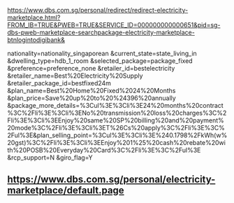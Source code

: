https://www.dbs.com.sg/personal/redirect/redirect-electricity-marketplace.html?FROM_IB=TRUE&PWEB=TRUE&SERVICE_ID=000000000000651&pid=sg-dbs-pweb-marketplace-searchpackage-electricity-marketplace-btnlogintodigibank&


 nationality=nationality_singaporean
 &current_state=state_living_in
 &dwelling_type=hdb_1_room
 &selected_package=package_fixed
 &preference=preference_none
 &retailer_id=bestelectricity
 &retailer_name=Best%20Electricity%20Supply
 &retailer_package_id=bestfixed24m
 &plan_name=Best%20Home%20Fixed%2024%20Months
 &plan_price=Save%20up%20to%20%24396%20annually
 &package_more_details=%3Cul%3E%3Cli%3E24%20months%20contract%3C%2Fli%3E%3Cli%3ENo%20transmission%20loss%20charges%3C%2Fli%3E%3Cli%3EEnjoy%20same%20SP%20billing%20and%20payment%20mode%3C%2Fli%3E%3Cli%3ET%26Cs%20apply%3C%2Fli%3E%3C%2Ful%3E&plan_selling_point=%3Cul%3E%3Cli%3E%240.1798%2FkWh(w%20gst)%3C%2Fli%3E%3Cli%3EEnjoy%201%25%20cash%20rebate%20with%20POSB%20Everyday%20Card%3C%2Fli%3E%3C%2Ful%3E
 &rcp_support=N
 &giro_flag=Y


https://www.dbs.com.sg/personal/electricity-marketplace/default.page
- 